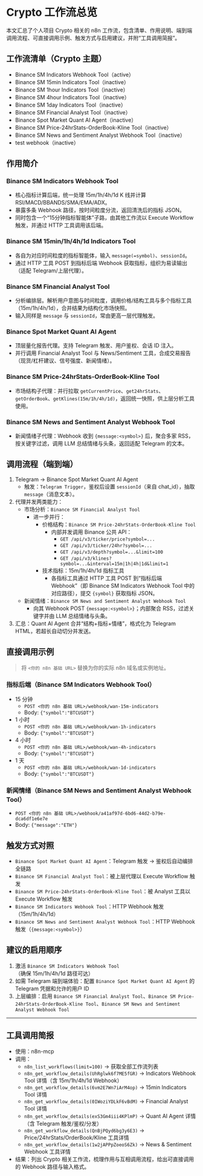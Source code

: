 # Crypto 工作流总览

本文汇总了个人项目 Crypto 相关的 n8n 工作流，包含清单、作用说明、端到端调用流程、可直接调用示例、触发方式与启用建议，并附“工具调用简报”。

## 工作流清单（Crypto 主题）
- Binance SM Indicators Webhook Tool（active）
- Binance SM 15min Indicators Tool（inactive）
- Binance SM 1hour Indicators Tool（inactive）
- Binance SM 4hour Indicators Tool（inactive）
- Binance SM 1day Indicators Tool（inactive）
- Binance SM Financial Analyst Tool（inactive）
- Binance Spot Market Quant AI Agent（inactive）
- Binance SM Price-24hrStats-OrderBook-Kline Tool（inactive）
- Binance SM News and Sentiment Analyst Webhook Tool（inactive）
- test webhook（inactive）

## 作用简介

### Binance SM Indicators Webhook Tool
- 核心指标计算后端，统一处理 15m/1h/4h/1d K 线并计算 RSI/MACD/BBANDS/SMA/EMA/ADX。
- 暴露多条 Webhook 路径，按时间粒度分流，返回清洗后的指标 JSON。
- 同时包含一个“15分钟指标智能体”子路，由其他工作流以 Execute Workflow 触发，并通过 HTTP 工具调用该后端。

### Binance SM 15min/1h/4h/1d Indicators Tool
- 各自为对应时间粒度的指标智能体，输入 `message(=symbol)`、`sessionId`。
- 通过 HTTP 工具 POST 到指标后端 Webhook 获取指标，组织为易读输出（适配 Telegram/上层代理）。

### Binance SM Financial Analyst Tool
- 分析编排层。解析用户意图与时间粒度，调用价格/结构工具与多个指标工具（15m/1h/4h/1d），合并结果为结构化市场快照。
- 输入同样是 `message` 与 `sessionId`，常由更高一层代理触发。

### Binance Spot Market Quant AI Agent
- 顶层量化报告代理。支持 Telegram 触发、用户鉴权、会话 ID 注入。
- 并行调用 Financial Analyst Tool 与 News/Sentiment 工具，合成交易报告（现货/杠杆建议、信号强度、新闻情绪）。

### Binance SM Price-24hrStats-OrderBook-Kline Tool
- 市场结构子代理：并行拉取 `getCurrentPrice`、`get24hrStats`、`getOrderBook`、`getKlines(15m/1h/4h/1d)`，返回统一快照，供上层分析工具使用。

### Binance SM News and Sentiment Analyst Webhook Tool
- 新闻情绪子代理：Webhook 收到 `{message:<symbol>}` 后，聚合多家 RSS，按关键字过滤，调用 LLM 总结情绪与头条，返回适配 Telegram 的文本。

## 调用流程（端到端）
1. Telegram → Binance Spot Market Quant AI Agent
   - 触发：`Telegram Trigger`，鉴权后设置 `sessionId`（来自 chat_id），抽取 `message`（消息文本）。
2. 代理并发两类能力：
   - 市场分析：`Binance SM Financial Analyst Tool`
     - 进一步并行：
       - 价格结构：`Binance SM Price-24hrStats-OrderBook-Kline Tool`
         - 内部并发调用 Binance 公共 API：
           - `GET /api/v3/ticker/price?symbol=...`
           - `GET /api/v3/ticker/24hr?symbol=...`
           - `GET /api/v3/depth?symbol=...&limit=100`
           - `GET /api/v3/klines?symbol=...&interval=15m|1h|4h|1d&limit=1`
       - 技术指标：15m/1h/4h/1d 指标工具
         - 各指标工具通过 HTTP 工具 POST 到“指标后端 Webhook”（即 Binance SM Indicators Webhook Tool 中的对应路径），提交 `{symbol}` 获取指标 JSON。
   - 新闻情绪：`Binance SM News and Sentiment Analyst Webhook Tool`
     - 向其 Webhook POST `{message:<symbol>}`；内部聚合 RSS，过滤关键字并由 LLM 总结情绪与头条。
3. 汇总：Quant AI Agent 合并“结构+指标+情绪”，格式化为 Telegram HTML，若超长自动切分并发送。

## 直接调用示例
> 将 `<你的 n8n 基础 URL>` 替换为你的实际 n8n 域名或实例地址。

### 指标后端（Binance SM Indicators Webhook Tool）
- 15 分钟
  - `POST <你的 n8n 基础 URL>/webhook/wan-15m-indicators`
  - Body: `{"symbol":"BTCUSDT"}`
- 1 小时
  - `POST <你的 n8n 基础 URL>/webhook/wan-1h-indicators`
  - Body: `{"symbol":"BTCUSDT"}`
- 4 小时
  - `POST <你的 n8n 基础 URL>/webhook/wan-4h-indicators`
  - Body: `{"symbol":"BTCUSDT"}`
- 1 天
  - `POST <你的 n8n 基础 URL>/webhook/wan-1d-indicators`
  - Body: `{"symbol":"BTCUSDT"}`

### 新闻情绪（Binance SM News and Sentiment Analyst Webhook Tool）
- `POST <你的 n8n 基础 URL>/webhook/a41af97d-6bd6-44d2-b79e-dca6df1e6e7e`
- Body: `{"message":"ETH"}`

## 触发方式对照
- `Binance Spot Market Quant AI Agent`：Telegram 触发 → 鉴权后自动编排全链路
- `Binance SM Financial Analyst Tool`：被上层代理以 Execute Workflow 触发
- `Binance SM Price-24hrStats-OrderBook-Kline Tool`：被 Analyst 工具以 Execute Workflow 触发
- `Binance SM Indicators Webhook Tool`：HTTP Webhook 触发（15m/1h/4h/1d）
- `Binance SM News and Sentiment Analyst Webhook Tool`：HTTP Webhook 触发（`{message:<symbol>}`）

## 建议的启用顺序
1. 激活 `Binance SM Indicators Webhook Tool`（确保 15m/1h/4h/1d 路径可达）
2. 如需 Telegram 端到端体验：配置 `Binance Spot Market Quant AI Agent` 的 Telegram 凭据和允许的用户 ID
3. 上层编排：启用 `Binance SM Financial Analyst Tool`、`Binance SM Price-24hrStats-OrderBook-Kline Tool`、`Binance SM News and Sentiment Analyst Webhook Tool`

---

## 工具调用简报
- 使用：n8n-mcp
- 调用：
  - `n8n_list_workflows(limit=100)` → 获取全部工作流列表
  - `n8n_get_workflow_details(UhRglwk6f7ME5fGR)` → Indicators Webhook Tool 详情（含 15m/1h/4h/1d Webhook）
  - `n8n_get_workflow_details(6vm2E7Wn7iArM4op)` → 15min Indicators Tool 详情
  - `n8n_get_workflow_details(0IWoziYDLkF6vBdM)` → Financial Analyst Tool 详情
  - `n8n_get_workflow_details(exS3Gm4iii4KPlmP)` → Quant AI Agent 详情（含 Telegram 触发/鉴权/分发）
  - `n8n_get_workflow_details(QnBjPQyd6bg3y6E3)` → Price/24hrStats/OrderBook/Kline 工具详情
  - `n8n_get_workflow_details(1w2jAPPpZoeoS6Zk)` → News & Sentiment Webhook 工具详情
- 结果：列出 Crypto 相关工作流，梳理作用与互相调用流程，给出可直接调用的 Webhook 路径与输入格式。

